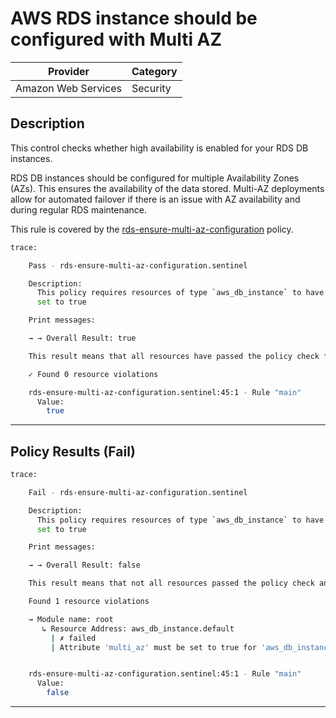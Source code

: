 # AWS RDS instance should be configured with Multi AZ

| Provider            | Category     |
|---------------------|--------------|
| Amazon Web Services | Security     |

## Description

This control checks whether high availability is enabled for your RDS DB instances.

RDS DB instances should be configured for multiple Availability Zones (AZs). This ensures the availability of the data stored. 
Multi-AZ deployments allow for automated failover if there is an issue with AZ availability and during regular RDS maintenance.


This rule is covered by the [rds-ensure-multi-az-configuration](https://github.com/hashicorp/policy-library-FSBP-Policy-Set-for-AWS-Terraform/blob/main/policies/rds/rds-ensure-multi-az-configuration.sentinel) policy.

```bash
trace:

    Pass - rds-ensure-multi-az-configuration.sentinel

    Description:
      This policy requires resources of type `aws_db_instance` to have `multi_az`
      set to true

    Print messages:

    → → Overall Result: true

    This result means that all resources have passed the policy check for the policy rds-ensure-multi-az-configuration.

    ✓ Found 0 resource violations

    rds-ensure-multi-az-configuration.sentinel:45:1 - Rule "main"
      Value:
        true


```

---

## Policy Results (Fail)
```bash
trace:

    Fail - rds-ensure-multi-az-configuration.sentinel

    Description:
      This policy requires resources of type `aws_db_instance` to have `multi_az`
      set to true

    Print messages:

    → → Overall Result: false

    This result means that not all resources passed the policy check and the protected behavior is not allowed for the policy rds-ensure-multi-az-configuration.

    Found 1 resource violations

    → Module name: root
       ↳ Resource Address: aws_db_instance.default
         | ✗ failed
         | Attribute 'multi_az' must be set to true for 'aws_db_instance' and 'aws_rds_cluster' resources. Refer to https://docs.aws.amazon.com/securityhub/latest/userguide/rds-controls.html#rds-5 for more details.


    rds-ensure-multi-az-configuration.sentinel:45:1 - Rule "main"
      Value:
        false
```

---